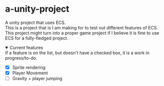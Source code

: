 # a-unity-project
A unity project that uses ECS.  
This is a project that is I am making for to test out different features of ECS.  
This project might turn into a proper game project if I believe it is fine to use ECS for a fully-fledged project.  
  
<details open>

<summary>Current features</summary>  
  If a feature is on the list, but doesn't have a checked box, it is a work in progress/to-do.  
    
  - [x] Sprite rendering  
  - [x] Player Movement  
  - [ ] Gravity + player jumping  

</details>


